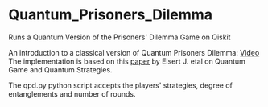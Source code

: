 # Quantum_Prisoners_Dilemma
Runs a Quantum Version of the Prisoners' Dilemma Game on Qiskit

An introduction to a classical version of Quantum Prisoners Dilemma: [Video](https://www.youtube.com/watch?v=_kLb1glm6EM)\
The implementation is based on this [paper](https://arxiv.org/pdf/quant-ph/9806088.pdf) by Eisert J. etal on Quantum Game and Quantum Strategies.

The qpd.py python script accepts the players' strategies, degree of entanglements and number of rounds.
